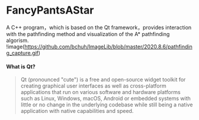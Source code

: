 # FancyPantsAStar
A C++ program，which is based on the Qt framework，provides interaction with the pathfinding method and visualization of the A* pathfinding algorism.
!image(https://github.com/bchuh/ImageLib/blob/master/2020.8.6/pathfinding_capture.gif)
#### What is Qt?
>Qt (pronounced "cute") is a free and open-source widget toolkit for creating graphical user interfaces as well as cross-platform applications that run on various software and hardware platforms such as Linux, Windows, macOS, Android or embedded systems with little or no change in the underlying codebase while still being a native application with native capabilities and speed.
